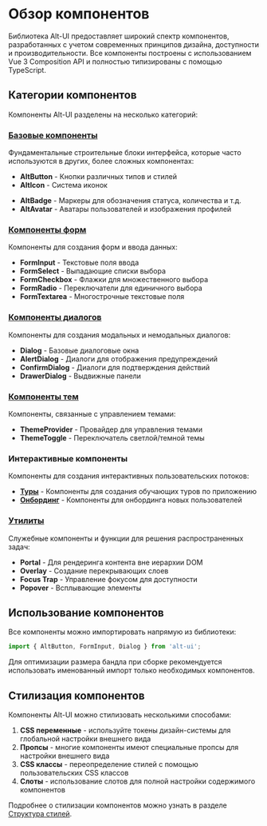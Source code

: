 # Обзор компонентов

Библиотека Alt-UI предоставляет широкий спектр компонентов, разработанных с учетом современных принципов дизайна, доступности и производительности. Все компоненты построены с использованием Vue 3 Composition API и полностью типизированы с помощью TypeScript.

## Категории компонентов

Компоненты Alt-UI разделены на несколько категорий:

### [Базовые компоненты](/components/base-components)

Фундаментальные строительные блоки интерфейса, которые часто используются в других, более сложных компонентах:

- **AltButton** - Кнопки различных типов и стилей
- **AltIcon** - Система иконок
<!-- - **BaseCard** - Контейнеры для группировки контента -->
- **AltBadge** - Маркеры для обозначения статуса, количества и т.д.
- **AltAvatar** - Аватары пользователей и изображения профилей

### [Компоненты форм](/components/form-components)

Компоненты для создания форм и ввода данных:

- **FormInput** - Текстовые поля ввода
- **FormSelect** - Выпадающие списки выбора
- **FormCheckbox** - Флажки для множественного выбора
- **FormRadio** - Переключатели для единичного выбора
- **FormTextarea** - Многострочные текстовые поля

### [Компоненты диалогов](/components/dialog-components)

Компоненты для создания модальных и немодальных диалогов:

- **Dialog** - Базовые диалоговые окна
- **AlertDialog** - Диалоги для отображения предупреждений
- **ConfirmDialog** - Диалоги для подтверждения действий
- **DrawerDialog** - Выдвижные панели

### [Компоненты тем](/components/theme-components)

Компоненты, связанные с управлением темами:

- **ThemeProvider** - Провайдер для управления темами
- **ThemeToggle** - Переключатель светлой/темной темы

### Интерактивные компоненты

Компоненты для создания интерактивных пользовательских потоков:

- **[Туры](/components/tour)** - Компоненты для создания обучающих туров по приложению
- **[Онбординг](/components/onboarding)** - Компоненты для онбординга новых пользователей

### [Утилиты](/components/utilities)

Служебные компоненты и функции для решения распространенных задач:

- **Portal** - Для рендеринга контента вне иерархии DOM
- **Overlay** - Создание перекрывающих слоев
- **Focus Trap** - Управление фокусом для доступности
- **Popover** - Всплывающие элементы

## Использование компонентов

Все компоненты можно импортировать напрямую из библиотеки:

```js
import { AltButton, FormInput, Dialog } from 'alt-ui';
```

Для оптимизации размера бандла при сборке рекомендуется использовать именованный импорт только необходимых компонентов.

## Стилизация компонентов

Компоненты Alt-UI можно стилизовать несколькими способами:

1. **CSS переменные** - используйте токены дизайн-системы для глобальной настройки внешнего вида
2. **Пропсы** - многие компоненты имеют специальные пропсы для настройки внешнего вида
3. **CSS классы** - переопределение стилей с помощью пользовательских CSS классов
4. **Слоты** - использование слотов для полной настройки содержимого компонентов

Подробнее о стилизации компонентов можно узнать в разделе [Структура стилей](/technical/style-structure). 